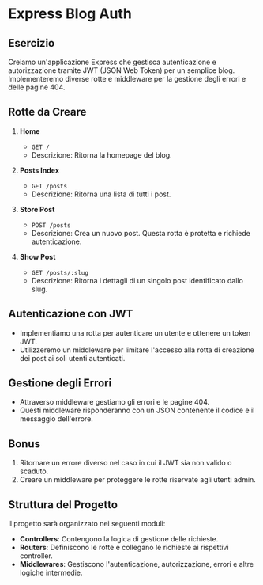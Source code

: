 # Express Blog Auth

## Esercizio

Creiamo un'applicazione Express che gestisca autenticazione e autorizzazione tramite JWT (JSON Web Token) per un semplice blog. Implementeremo diverse rotte e middleware per la gestione degli errori e delle pagine 404.

## Rotte da Creare

1. **Home**
   - `GET /`
   - Descrizione: Ritorna la homepage del blog.

2. **Posts Index**
   - `GET /posts`
   - Descrizione: Ritorna una lista di tutti i post.

3. **Store Post**
   - `POST /posts`
   - Descrizione: Crea un nuovo post. Questa rotta è protetta e richiede autenticazione.

4. **Show Post**
   - `GET /posts/:slug`
   - Descrizione: Ritorna i dettagli di un singolo post identificato dallo slug.

## Autenticazione con JWT

- Implementiamo una rotta per autenticare un utente e ottenere un token JWT.
- Utilizzeremo un middleware per limitare l'accesso alla rotta di creazione dei post ai soli utenti autenticati.

## Gestione degli Errori

- Attraverso middleware gestiamo gli errori e le pagine 404.
- Questi middleware risponderanno con un JSON contenente il codice e il messaggio dell'errore.

## Bonus

1. Ritornare un errore diverso nel caso in cui il JWT sia non valido o scaduto.
2. Creare un middleware per proteggere le rotte riservate agli utenti admin.

## Struttura del Progetto

Il progetto sarà organizzato nei seguenti moduli:

- **Controllers**: Contengono la logica di gestione delle richieste.
- **Routers**: Definiscono le rotte e collegano le richieste ai rispettivi controller.
- **Middlewares**: Gestiscono l'autenticazione, autorizzazione, errori e altre logiche intermedie.